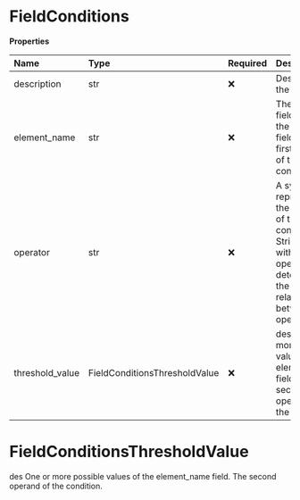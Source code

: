 # FieldConditions

**Properties**

| Name            | Type                          | Required | Description                                                                                                                                 |
| :-------------- | :---------------------------- | :------- | :------------------------------------------------------------------------------------------------------------------------------------------ |
| description     | str                           | ❌       | Description of the condition.                                                                                                               |
| element_name    | str                           | ❌       | The name of a field, including the path. The field is the first operand of the condition.                                                   |
| operator        | str                           | ❌       | A symbol representing the operator of the condition. String starting with $. The operator determines the relationship between the operands. |
| threshold_value | FieldConditionsThresholdValue | ❌       | des One or more possible values of the element_name field. The second operand of the condition.                                             |

# FieldConditionsThresholdValue

des One or more possible values of the element_name field. The second operand of the condition.
